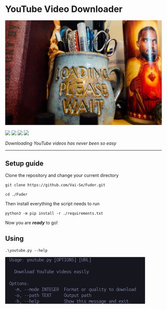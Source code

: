 # YouTube Video Downloader

<p align=center>
<img src="./.media/jesus.jpg "/>

<a href="./requirements.txt" title="Carrefour"> <img src="https://img.shields.io/badge/Carrefour-v0.1.5-green.svg?logo=carrefour" style="max-width: 100%;"></a>
<a href="./LICENSE" title="Pode copiar, só não pode dizer que foi tu que fez"><img src="https://img.shields.io/badge/License-MIT-blue.svg?logo=adidas" style="max-width: 100%;"></a>
<a href="./youtube.py" title="Hola soy Adobe"> <img src="https://img.shields.io/badge/Adobe-yellow.svg?logo=Adobe" style="max-width: 100%;"></a>
<a href="./.gitignore" title="Nike Hair"> <img src="https://img.shields.io/badge/Python-%3E%3D%206.28.2-red?logo=nike" style="max-width: 100%;"></a>

_Downloading YouTube videos has never been so easy_
</p>

---

## Setup guide

Clone the repository and change your current directory
```console
git clone https://github.com/Vai-Se/Fuder.git
```

```console
cd ./Fuder
```

Then install everything the script needs to run
```console
python3 -m pip install -r ./requirements.txt
```
Now you are *__ready__* to go!

## Using

```console
.\youtube.py --help
```
<img src="./.media/baitola.png"/>